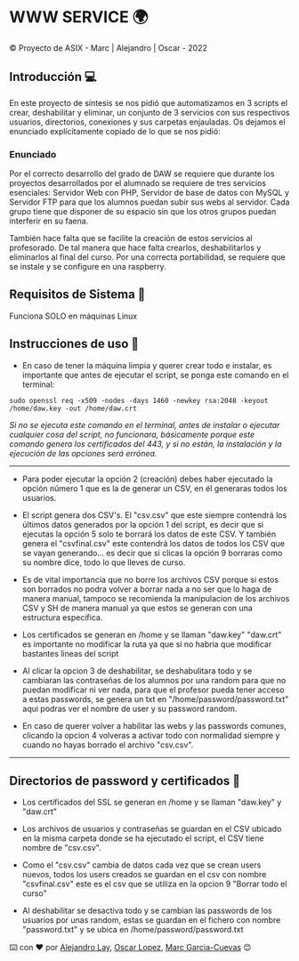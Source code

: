 # WWW SERVICE 🌍 

© Proyecto de ASIX - Marc | Alejandro | Oscar - 2022

## Introducción 💻

En este proyecto de síntesis se nos pidió que automatizamos en 3 scripts el crear, deshabilitar y eliminar, un conjunto de 3 servicios con sus respectivos usuarios, directorios, conexiones y sus carpetas enjauladas. Os dejamos el enunciado explícitamente copiado de lo que se nos pidió:

### Enunciado

Por el correcto desarrollo del grado de DAW se requiere que durante los proyectos desarrollados por el alumnado se requiere de tres servicios esenciales: Servidor Web con PHP, Servidor de base de datos con MySQL y Servidor FTP para que los alumnos puedan subir sus webs al servidor.
Cada grupo tiene que disponer de su espacio sin que los otros grupos puedan interferir en su faena.

También hace falta que se facilite la creación de estos servicios al profesorado. De tal manera que hace falta crearlos, deshabilitarlos y eliminarlos al final del curso.
Por una correcta portabilidad, se requiere que se instale y se configure en una raspberry.

## Requisitos de Sistema 🔧

Funciona SOLO en máquinas Linux

## Instrucciones de uso 📜

* En caso de tener la máquina limpia y querer crear todo e instalar, es importante que antes de ejecutar el script, se ponga este
comando en el terminal:

```
sudo openssl req -x509 -nodes -days 1460 -newkey rsa:2048 -keyout /home/daw.key -out /home/daw.crt
```

_Si no se ejecuta este comando en el terminal, antes de instalar o ejecutar cualquier cosa del script, no funcionara, básicamente porque este comando genera los certificados del 443, y si no están, la instalación y la ejecución de las opciones será errónea._

---------------------------------------------------------------------------------------------------------------------------------------

* Para poder ejecutar la opción 2 (creación) debes haber ejecutado la opción número 1 que es la de generar un CSV, en él generaras    todos los usuarios.

* El script genera dos CSV's. El "csv.csv" que este siempre contendrá los últimos datos generados por la opción 1 del script, es decir que si ejecutas la opción 5 solo te borrará los datos de este CSV. Y también genera el "csvfinal.csv" este contendrá los datos de todos los CSV que se vayan generando... es decir que si clicas la opción 9 borraras como su nombre dice, todo lo que lleves de curso.

* Es de vital importancia que no borre los archivos CSV porque si estos son borrados no podra volver a borrar nada a no ser que lo haga de manera manual, tampoco se recomienda la manipulacion de los archivos CSV y SH de manera manual ya que estos se generan con una estructura especifica.

* Los certificados se generan en /home y se llaman "daw.key" "daw.crt" es importante no modificar la ruta ya que si no habria que modificar bastantes lineas del script

* Al clicar la opcion 3 de deshabilitar, se deshabulitara todo y se cambiaran las contraseñas de los alumnos por una random para que no puedan modificar ni ver nada, para que el profesor pueda tener acceso a estas passwords, se genera un txt en "/home/password/password.txt" aqui podras ver el nombre de user y su password random.

* En caso de querer volver a habilitar las webs y las passwords comunes, clicando la opcion 4 volveras a activar todo con normalidad siempre y cuando no hayas borrado el archivo "csv.csv".

---------------------------------------------------------------------------------------------------------------------------------------

## Directorios de password y certificados 📂

* Los certificados del SSL se generan en /home y se llaman "daw.key" y "daw.crt"

* Los archivos de usuarios y contraseñas se guardan en el CSV ubicado en la misma carpeta donde se ha ejecutado el script, el CSV tiene nombre de "csv.csv".

* Como el "csv.csv" cambia de datos cada vez que se crean users nuevos, todos los users creados se guardan en el csv con nombre "csvfinal.csv" este es el csv que se utiliza en la opcion 9 "Borrar todo el curso"

* Al deshabilitar se desactiva todo y se cambian las passwords de los usuarios por unas random, estas se guardan en el fichero con nombre "password.txt" y se ubica en /home/password/password.txt


⌨️ con ❤️ por [Alejandro Lay](https://github.com/AlejandroLay), [Oscar Lopez](https://github.com/oscaarlopezz), [Marc Garcia-Cuevas](https://github.com/marccgarciia) 😊


